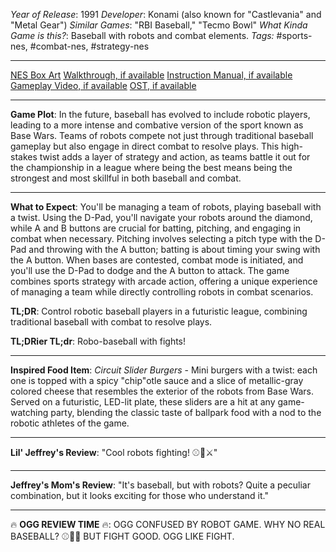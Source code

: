 *Year of Release*: 1991
*Developer*: Konami (also known for "Castlevania" and "Metal Gear")
*Similar Games*: "RBI Baseball," "Tecmo Bowl"
*What Kinda Game is this?*: Baseball with robots and combat elements.
*Tags:* #sports-nes, #combat-nes, #strategy-nes

---
[NES Box Art](https://www.google.com/search?tbm=isch&q=NES+Box+Art+Base+Wars) 
[Walkthrough, if available](https://www.google.com/search?q=Walkthrough+NES+Base+Wars)
[Instruction Manual, if available](https://www.google.com/search?q=NES+Instruction+Manual+Base+Wars)
[Gameplay Video, if available](https://www.youtube.com/results?search_query=gameplay+NES+Base+Wars) 
[OST, if available](https://www.youtube.com/results?search_query=gameplay+NES+Base+Wars+OST)

- - -
**Game Plot**: In the future, baseball has evolved to include robotic players, leading to a more intense and combative version of the sport known as Base Wars. Teams of robots compete not just through traditional baseball gameplay but also engage in direct combat to resolve plays. This high-stakes twist adds a layer of strategy and action, as teams battle it out for the championship in a league where being the best means being the strongest and most skillful in both baseball and combat.

- - -
**What to Expect**: You'll be managing a team of robots, playing baseball with a twist. Using the D-Pad, you'll navigate your robots around the diamond, while A and B buttons are crucial for batting, pitching, and engaging in combat when necessary. Pitching involves selecting a pitch type with the D-Pad and throwing with the A button; batting is about timing your swing with the A button. When bases are contested, combat mode is initiated, and you'll use the D-Pad to dodge and the A button to attack. The game combines sports strategy with arcade action, offering a unique experience of managing a team while directly controlling robots in combat scenarios.

**TL;DR**: Control robotic baseball players in a futuristic league, combining traditional baseball with combat to resolve plays.

**TL;DRier TL;dr**: Robo-baseball with fights!

---
**Inspired Food Item**: *Circuit Slider Burgers* - Mini burgers with a twist: each one is topped with a spicy "chip"otle sauce and a slice of metallic-gray colored cheese that resembles the exterior of the robots from Base Wars. Served on a futuristic, LED-lit plate, these sliders are a hit at any game-watching party, blending the classic taste of ballpark food with a nod to the robotic athletes of the game.

---
**Lil' Jeffrey's Review**: "Cool robots fighting! ⚾🤖⚔️"

---
**Jeffrey's Mom's Review**: "It's baseball, but with robots? Quite a peculiar combination, but it looks exciting for those who understand it."

---
🔥 **OGG REVIEW TIME** 🔥: OGG CONFUSED BY ROBOT GAME. WHY NO REAL BASEBALL? ⚾🤖😡 BUT FIGHT GOOD. OGG LIKE FIGHT.